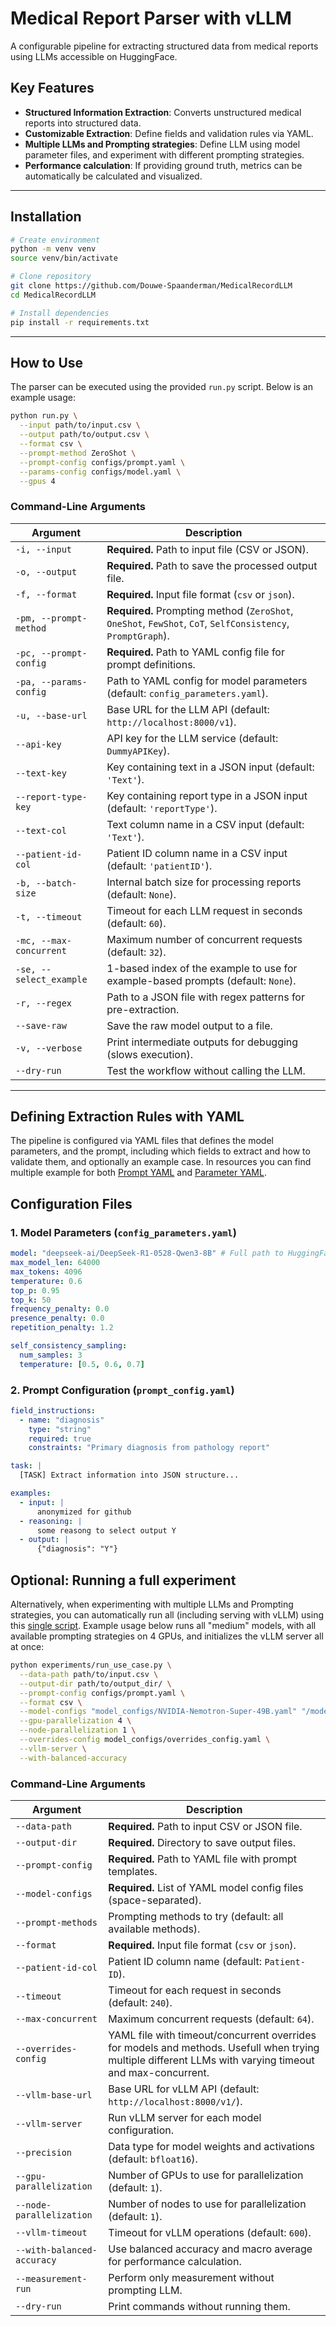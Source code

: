 # Medical Report Parser with vLLM

A configurable pipeline for extracting structured data from medical reports using LLMs accessible on HuggingFace.

## Key Features

- **Structured Information Extraction**: Converts unstructured medical reports into structured data.
- **Customizable Extraction**: Define fields and validation rules via YAML.
- **Multiple LLMs and Prompting strategies**: Define LLM using model parameter files, and experiment with different prompting strategies.
- **Performance calculation**: If providing ground truth, metrics can be automatically be calculated and visualized.

---

## Installation

```bash
# Create environment
python -m venv venv
source venv/bin/activate

# Clone repository
git clone https://github.com/Douwe-Spaanderman/MedicalRecordLLM
cd MedicalRecordLLM

# Install dependencies
pip install -r requirements.txt
```
---

## How to Use

The parser can be executed using the provided `run.py` script. Below is an example usage:

```bash
python run.py \
  --input path/to/input.csv \
  --output path/to/output.csv \
  --format csv \
  --prompt-method ZeroShot \
  --prompt-config configs/prompt.yaml \
  --params-config configs/model.yaml \
  --gpus 4
```

### Command-Line Arguments

| Argument | Description |
|----------|-------------|
| `-i, --input` | **Required.** Path to input file (CSV or JSON). |
| `-o, --output` | **Required.** Path to save the processed output file. |
| `-f, --format` | **Required.** Input file format (`csv` or `json`). |
| `-pm, --prompt-method` | **Required.** Prompting method (`ZeroShot`, `OneShot`, `FewShot`, `CoT`, `SelfConsistency`, `PromptGraph`). |
| `-pc, --prompt-config` | **Required.** Path to YAML config file for prompt definitions. |
| `-pa, --params-config` | Path to YAML config for model parameters (default: `config_parameters.yaml`). |
| `-u, --base-url` | Base URL for the LLM API (default: `http://localhost:8000/v1`). |
| `--api-key` | API key for the LLM service (default: `DummyAPIKey`). |
| `--text-key` | Key containing text in a JSON input (default: `'Text'`). |
| `--report-type-key` | Key containing report type in a JSON input (default: `'reportType'`). |
| `--text-col` | Text column name in a CSV input (default: `'Text'`). |
| `--patient-id-col` | Patient ID column name in a CSV input (default: `'patientID'`). |
| `-b, --batch-size` | Internal batch size for processing reports (default: `None`). |
| `-t, --timeout` | Timeout for each LLM request in seconds (default: `60`). |
| `-mc, --max-concurrent` | Maximum number of concurrent requests (default: `32`). |
| `-se, --select_example` | 1-based index of the example to use for example-based prompts (default: `None`). |
| `-r, --regex` | Path to a JSON file with regex patterns for pre-extraction. |
| `--save-raw` | Save the raw model output to a file. |
| `-v, --verbose` | Print intermediate outputs for debugging (slows execution). |
| `--dry-run` | Test the workflow without calling the LLM. |

---

## Defining Extraction Rules with YAML

The pipeline is configured via YAML files that defines the model parameters, and the prompt, including which fields to extract and how to validate them, and optionally an example case. In resources you can find multiple example for both [Prompt YAML](resources/prompt_configs/) and [Parameter YAML](resources/model_configs/).

## Configuration Files

### 1. Model Parameters (`config_parameters.yaml`)

```yaml
model: "deepseek-ai/DeepSeek-R1-0528-Qwen3-8B" # Full path to HuggingFace
max_model_len: 64000
max_tokens: 4096
temperature: 0.6
top_p: 0.95
top_k: 50
frequency_penalty: 0.0
presence_penalty: 0.0
repetition_penalty: 1.2

self_consistency_sampling:
  num_samples: 3
  temperature: [0.5, 0.6, 0.7]
```

### 2. Prompt Configuration (`prompt_config.yaml`)

```yaml
field_instructions:
  - name: "diagnosis"
    type: "string"
    required: true
    constraints: "Primary diagnosis from pathology report"

task: |
  [TASK] Extract information into JSON structure...

examples:
  - input: |
      anonymized for github
  - reasoning: |
      some reasong to select output Y
  - output: |
      {"diagnosis": "Y"}
```

## Optional: Running a full experiment

Alternatively, when experimenting with multiple LLMs and Prompting strategies, you can automatically run all (including serving with vLLM) using this [single script](experiments/run_use_case.py). Example usage below runs all "medium" models, with all available prompting strategies on 4 GPUs, and initializes the vLLM server all at once:

```bash
python experiments/run_use_case.py \
  --data-path path/to/input.csv \
  --output-dir path/to/output_dir/ \
  --prompt-config configs/prompt.yaml \
  --format csv \
  --model-configs "model_configs/NVIDIA-Nemotron‑Super‑49B.yaml" "/model_configs/Qwen2.5-72B-Instruct.yaml" "model_configs/Llama-4-Scout.yaml" "model_configs/Llama-3-OpenBioLLM-70B.yaml" "model_configs/Llama-3-Med42-70B.yaml" \
  --gpu-parallelization 4 \
  --node-parallelization 1 \
  --overrides-config model_configs/overrides_config.yaml \
  --vllm-server \
  --with-balanced-accuracy
```

### Command-Line Arguments

| Argument | Description |
|----------|-------------|
| `--data-path` | **Required.** Path to input CSV or JSON file. |
| `--output-dir` | **Required.** Directory to save output files. |
| `--prompt-config` | **Required.** Path to YAML file with prompt templates. |
| `--model-configs` | **Required.** List of YAML model config files (space-separated). |
| `--prompt-methods` | Prompting methods to try (default: all available methods). |
| `--format` | **Required.** Input file format (`csv` or `json`). |
| `--patient-id-col` | Patient ID column name (default: `Patient-ID`). |
| `--timeout` | Timeout for each request in seconds (default: `240`). |
| `--max-concurrent` | Maximum concurrent requests (default: `64`). |
| `--overrides-config` | YAML file with timeout/concurrent overrides for models and methods. Usefull when trying multiple different LLMs with varying timeout and max-concurrent. |
| `--vllm-base-url` | Base URL for vLLM API (default: `http://localhost:8000/v1/`). |
| `--vllm-server` | Run vLLM server for each model configuration. |
| `--precision` | Data type for model weights and activations (default: `bfloat16`). |
| `--gpu-parallelization` | Number of GPUs to use for parallelization (default: `1`). |
| `--node-parallelization` | Number of nodes to use for parallelization (default: `1`). |
| `--vllm-timeout` | Timeout for vLLM operations (default: `600`). |
| `--with-balanced-accuracy` | Use balanced accuracy and macro average for performance calculation. |
| `--measurement-run` | Perform only measurement without prompting LLM. |
| `--dry-run` | Print commands without running them. |